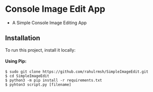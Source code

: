# Console Image Edit App
 * A Simple Console Image Editing App

## Installation
To run this project, install it locally:
#### Using Pip:
````
$ sudo git clone https://github.com/rahulrmsh/SimpleImageEdit.git
$ cd SimpleImageEdit
$ python3 -m pip install -r requirements.txt
$ pyhton3 script.py [filename]
````

